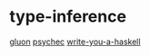 # type-inference

[gluon](https://github.com/gluon-lang/gluon)
[psychec](https://github.com/ltcmelo/psychec)
[write-you-a-haskell](https://github.com/sdiehl/write-you-a-haskell)

